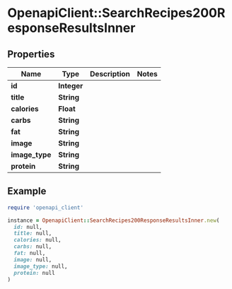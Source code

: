 # OpenapiClient::SearchRecipes200ResponseResultsInner

## Properties

| Name | Type | Description | Notes |
| ---- | ---- | ----------- | ----- |
| **id** | **Integer** |  |  |
| **title** | **String** |  |  |
| **calories** | **Float** |  |  |
| **carbs** | **String** |  |  |
| **fat** | **String** |  |  |
| **image** | **String** |  |  |
| **image_type** | **String** |  |  |
| **protein** | **String** |  |  |

## Example

```ruby
require 'openapi_client'

instance = OpenapiClient::SearchRecipes200ResponseResultsInner.new(
  id: null,
  title: null,
  calories: null,
  carbs: null,
  fat: null,
  image: null,
  image_type: null,
  protein: null
)
```

